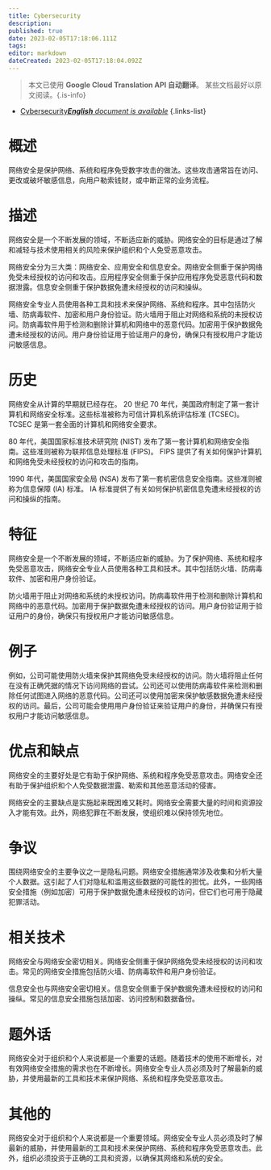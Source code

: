 ```yaml
---
title: Cybersecurity
description: 
published: true
date: 2023-02-05T17:18:06.111Z
tags: 
editor: markdown
dateCreated: 2023-02-05T17:18:04.092Z
---
```


> 本文已使用 **Google Cloud Translation API 自动翻译**。
某些文档最好以原文阅读。{.is-info}



- [Cybersecurity***English** document is available*](/en/Knowledge-base/Dictionary/cybersecurity)
{.links-list}


# 概述
网络安全是保护网络、系统和程序免受数字攻击的做法。这些攻击通常旨在访问、更改或破坏敏感信息，向用户勒索钱财，或中断正常的业务流程。

# 描述
网络安全是一个不断发展的领域，不断适应新的威胁。网络安全的目标是通过了解和减轻与技术使用相关的风险来保护组织和个人免受恶意攻击。

网络安全分为三大类：网络安全、应用安全和信息安全。网络安全侧重于保护网络免受未经授权的访问和攻击。应用程序安全侧重于保护应用程序免受恶意代码和数据泄露。信息安全侧重于保护数据免遭未经授权的访问和操纵。

网络安全专业人员使用各种工具和技术来保护网络、系统和程序。其中包括防火墙、防病毒软件、加密和用户身份验证。防火墙用于阻止对网络和系统的未授权访问。防病毒软件用于检测和删除计算机和网络中的恶意代码。加密用于保护数据免遭未经授权的访问。用户身份验证用于验证用户的身份，确保只有授权用户才能访问敏感信息。

# 历史
网络安全从计算的早期就已经存在。 20 世纪 70 年代，美国政府制定了第一套计算机和网络安全标准。这些标准被称为可信计算机系统评估标准 (TCSEC)。 TCSEC 是第一套全面的计算机和网络安全要求。

80 年代，美国国家标准技术研究院 (NIST) 发布了第一套计算机和网络安全指南。这些准则被称为联邦信息处理标准 (FIPS)。 FIPS 提供了有关如何保护计算机和网络免受未经授权的访问和攻击的指南。

1990 年代，美国国家安全局 (NSA) 发布了第一套机密信息安全指南。这些准则被称为信息保障 (IA) 标准。 IA 标准提供了有关如何保护机密信息免遭未经授权的访问和操纵的指南。

# 特征
网络安全是一个不断发展的领域，不断适应新的威胁。为了保护网络、系统和程序免受恶意攻击，网络安全专业人员使用各种工具和技术。其中包括防火墙、防病毒软件、加密和用户身份验证。

防火墙用于阻止对网络和系统的未授权访问。防病毒软件用于检测和删除计算机和网络中的恶意代码。加密用于保护数据免遭未经授权的访问。用户身份验证用于验证用户的身份，确保只有授权用户才能访问敏感信息。

# 例子
例如，公司可能使用防火墙来保护其网络免受未经授权的访问。防火墙将阻止任何在没有正确凭据的情况下访问网络的尝试。公司还可以使用防病毒软件来检测和删除任何试图进入网络的恶意代码。公司还可以使用加密来保护敏感数据免遭未经授权的访问。最后，公司可能会使用用户身份验证来验证用户的身份，并确保只有授权用户才能访问敏感信息。

# 优点和缺点
网络安全的主要好处是它有助于保护网络、系统和程序免受恶意攻击。网络安全还有助于保护组织和个人免受数据泄露、勒索和其他恶意活动的侵害。

网络安全的主要缺点是实施起来既困难又耗时。网络安全需要大量的时间和资源投入才能有效。此外，网络犯罪在不断发展，使组织难以保持领先地位。

# 争议
围绕网络安全的主要争议之一是隐私问题。网络安全措施通常涉及收集和分析大量个人数据。这引起了人们对隐私和滥用这些数据的可能性的担忧。此外，一些网络安全措施（例如加密）可用于保护数据免遭未经授权的访问，但它们也可用于隐藏犯罪活动。

# 相关技术
网络安全与网络安全密切相关。网络安全侧重于保护网络免受未经授权的访问和攻击。常见的网络安全措施包括防火墙、防病毒软件和用户身份验证。

信息安全也与网络安全密切相关。信息安全侧重于保护数据免遭未经授权的访问和操纵。常见的信息安全措施包括加密、访问控制和数据备份。

# 题外话
网络安全对于组织和个人来说都是一个重要的话题。随着技术的使用不断增长，对有效网络安全措施的需求也在不断增长。网络安全专业人员必须及时了解最新的威胁，并使用最新的工具和技术来保护网络、系统和程序免受恶意攻击。

# 其他的
网络安全对于组织和个人来说都是一个重要领域。网络安全专业人员必须及时了解最新的威胁，并使用最新的工具和技术来保护网络、系统和程序免受恶意攻击。此外，组织必须投资于正确的工具和资源，以确保其网络和系统的安全。